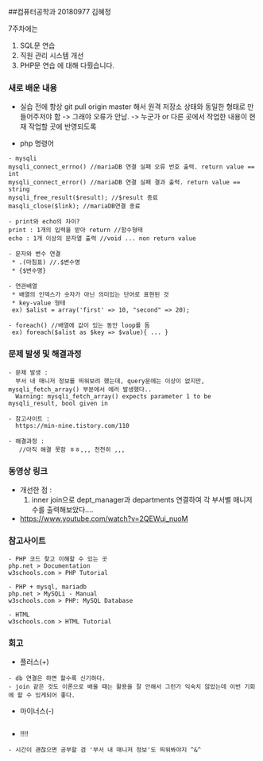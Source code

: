 ##컴퓨터공학과 20180977 김혜정

7주차에는 
1. SQL문 연습
2. 직원 관리 시스템 개선 
3. PHP문 연습
에 대해 다뤘습니다.

### 새로 배운 내용
* 실습 전에 항상 git pull origin master 해서 원격 저장소 상태와 동일한 형태로 만들어주저야 함
-> 그래야 오류가 안남.
-> 누군가 or 다른 곳에서 작업한 내용이 현재 작업할 곳에 반영되도록

* php 명령어
```
- mysqli
mysqli_connect_errno() //mariaDB 연결 실패 오류 번호 출력. return value == int
mysqli_connect_error() //mariaDB 연결 실패 결과 출력. return value == string
mysqli_free_result($result); //$result 종료
masqli_close($link); //mariaDB연결 종료

- print와 echo의 차이?
print : 1개의 입력을 받아 return //함수형태
echo : 1개 이상의 문자열 출력 //void ... non return value

- 문자와 변수 연결 
 * .(마침표) //.$변수명
 * {$변수명}
 
- 연관배열 
 * 배열의 인덱스가 숫자가 아닌 의미있는 단어로 표현된 것
 * key-value 형태
 ex) $alist = array('first' => 10, "second" => 20);
 
- foreach() //배열에 값이 있는 동안 loop를 돔
 ex) foreach($alist as $key => $value){ ... }
```

### 문제 발생 및 해결과정
```
- 문제 발생 : 
  부서 내 매니저 정보를 띄워보려 했는데, query문에는 이상이 없지만, mysqli_fetch_array() 부분에서 에러 발생했다..
  Warning: mysqli_fetch_array() expects parameter 1 to be mysqli_result, bool given in
  
- 참고사이트 : 
  https://min-nine.tistory.com/110 
  
- 해결과정 :
   //아직 해결 못함 ㅎㅎ,,, 천천히 ,,,
```

### 동영상 링크
- 개선한 점 :
   1. inner join으로 dept_manager과 departments 연결하여 각 부서별 매니저 수를 출력해보았다....
- https://www.youtube.com/watch?v=2QEWui_nuoM

### 참고사이트
```
- PHP 코드 찾고 이해할 수 있는 곳 
php.net > Documentation
w3schools.com > PHP Tutorial

- PHP + mysql, mariadb
php.net > MySQLi - Manual
w3schools.com > PHP: MySQL Database

- HTML
w3schools.com > HTML Tutorial
```

### 회고

* 플러스(+)
```
- db 연결은 하면 할수록 신기하다.
- join 같은 것도 이론으로 배울 때는 활용을 잘 안해서 그런가 익숙치 않았는데 이번 기회에 할 수 있게되어 좋다.
```

* 마이너스(-)
```
```

* !!!!
```
- 시간이 괜찮으면 공부할 겸 '부서 내 매니저 정보'도 띄워봐야지 ^&^
```
